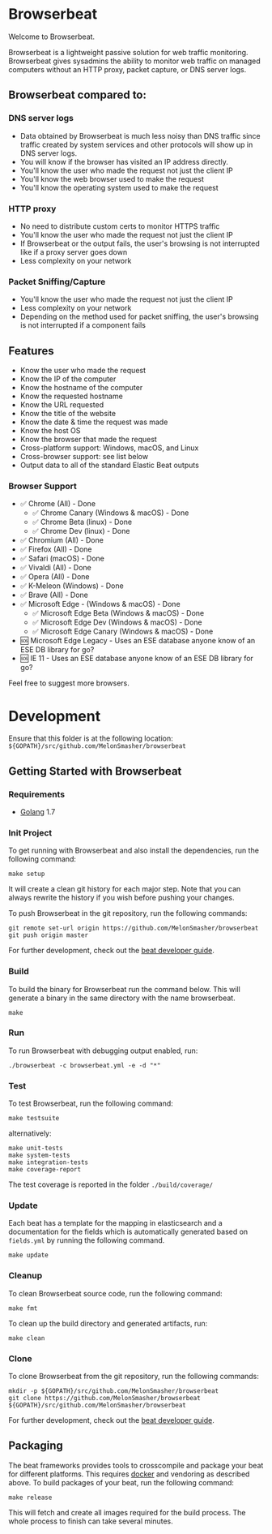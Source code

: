 # Browserbeat

Welcome to Browserbeat.

Browserbeat is a lightweight passive solution for web traffic monitoring. Browserbeat gives sysadmins the ability to monitor web traffic on managed computers without an HTTP proxy, packet capture, or DNS server logs.

## Browserbeat compared to:

### DNS server logs

* Data obtained by Browserbeat is much less noisy than DNS traffic since traffic created by system services and other protocols will show up in DNS server logs.
* You will know if the browser has visited an IP address directly.
* You'll know the user who made the request not just the client IP
* You'll know the web browser used to make the request
* You'll know the operating system used to make the request

### HTTP proxy

* No need to distribute custom certs to monitor HTTPS traffic
* You'll know the user who made the request not just the client IP
* If Browserbeat or the output fails, the user's browsing is not interrupted like if a proxy server goes down
* Less complexity on your network
 
### Packet Sniffing/Capture

* You'll know the user who made the request not just the client IP
* Less complexity on your network
* Depending on the method used for packet sniffing, the user's browsing is not interrupted if a component fails

## Features

* Know the user who made the request
* Know the IP of the computer
* Know the hostname of the computer
* Know the requested hostname
* Know the URL requested
* Know the title of the website
* Know the date & time the request was made
* Know the host OS
* Know the browser that made the request
* Cross-platform support: Windows, macOS, and Linux
* Cross-browser support: see list below
* Output data to all of the standard Elastic Beat outputs

### Browser Support

* :white_check_mark: Chrome (All) - Done
    * :white_check_mark: Chrome Canary (Windows & macOS) - Done
    * :white_check_mark: Chrome Beta (linux) - Done
    * :white_check_mark: Chrome Dev (linux) - Done
* :white_check_mark: Chromium (All) - Done
* :white_check_mark: Firefox (All) - Done
* :white_check_mark: Safari (macOS) - Done
* :white_check_mark: Vivaldi (All) - Done
* :white_check_mark: Opera (All) - Done
* :white_check_mark: K-Meleon (Windows) - Done
* :white_check_mark: Brave (All) - Done
* :white_check_mark: Microsoft Edge - (Windows & macOS) - Done
    * :white_check_mark: Microsoft Edge Beta (Windows & macOS) - Done
    * :white_check_mark: Microsoft Edge Dev (Windows & macOS) - Done
    * :white_check_mark: Microsoft Edge Canary (Windows & macOS) - Done
* :sos: Microsoft Edge Legacy - Uses an ESE database anyone know of an ESE DB library for go?
* :sos: IE 11 - Uses an ESE database anyone know of an ESE DB library for go?

Feel free to suggest more browsers.

# Development

Ensure that this folder is at the following location:
`${GOPATH}/src/github.com/MelonSmasher/browserbeat`

## Getting Started with Browserbeat

### Requirements

* [Golang](https://golang.org/dl/) 1.7

### Init Project
To get running with Browserbeat and also install the
dependencies, run the following command:

```
make setup
```

It will create a clean git history for each major step. Note that you can always rewrite the history if you wish before pushing your changes.

To push Browserbeat in the git repository, run the following commands:

```
git remote set-url origin https://github.com/MelonSmasher/browserbeat
git push origin master
```

For further development, check out the [beat developer guide](https://www.elastic.co/guide/en/beats/libbeat/current/new-beat.html).

### Build

To build the binary for Browserbeat run the command below. This will generate a binary
in the same directory with the name browserbeat.

```
make
```


### Run

To run Browserbeat with debugging output enabled, run:

```
./browserbeat -c browserbeat.yml -e -d "*"
```


### Test

To test Browserbeat, run the following command:

```
make testsuite
```

alternatively:
```
make unit-tests
make system-tests
make integration-tests
make coverage-report
```

The test coverage is reported in the folder `./build/coverage/`

### Update

Each beat has a template for the mapping in elasticsearch and a documentation for the fields
which is automatically generated based on `fields.yml` by running the following command.

```
make update
```


### Cleanup

To clean  Browserbeat source code, run the following command:

```
make fmt
```

To clean up the build directory and generated artifacts, run:

```
make clean
```


### Clone

To clone Browserbeat from the git repository, run the following commands:

```
mkdir -p ${GOPATH}/src/github.com/MelonSmasher/browserbeat
git clone https://github.com/MelonSmasher/browserbeat ${GOPATH}/src/github.com/MelonSmasher/browserbeat
```


For further development, check out the [beat developer guide](https://www.elastic.co/guide/en/beats/libbeat/current/new-beat.html).


## Packaging

The beat frameworks provides tools to crosscompile and package your beat for different platforms. This requires [docker](https://www.docker.com/) and vendoring as described above. To build packages of your beat, run the following command:

```
make release
```

This will fetch and create all images required for the build process. The whole process to finish can take several minutes.
